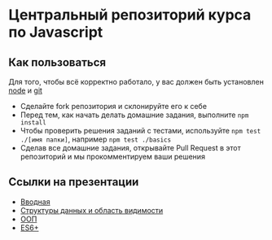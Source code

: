 # Центральный репозиторий курса по Javascript

## Как пользоваться

Для того, чтобы всё корректно работало, у вас должен быть установлен [node](https://nodejs.org/en/) и [git](https://git-scm.com/)
* Сделайте fork репозитория и склонируйте его к себе
* Перед тем, как начать делать домашние задания, выполните `npm install`
* Чтобы проверить решения заданий с тестами, используйте `npm test ./[имя папки]`, например `npm test ./basics`
* Сделав все домашние задания, открывайте Pull Request в этот репозиторий и мы прокомментируем ваши решения

## Ссылки на презентации
* [Вводная](https://docs.google.com/presentation/d/14nSXLlktagsnade_2zy_FPcqrflQRXqfXMNLnbY2rkQ)
* [Структуры данных и область видимости](https://slideship.com/users/@luckywastaken/presentations/2019/03/R9i7p6ZxUbNZcf3xYtYGzs/)
* [ООП](https://slideship.com/users/@marsibarsi/unlisted_presentations/2019/03/3mq8nvmFxxSFxfYVT4BoBd/?hash=agwlQevIuqhWZHARzVLDNkJzQSLLtxUx)
* [ES6+](https://slideship.com/users/@luckywastaken/unlisted_presentations/2019/04/PXGw5U1BadxyKUrFnRogEb/?hash=lOHEauDHMiqJYidgoJyoeoimoExrKrrr)
